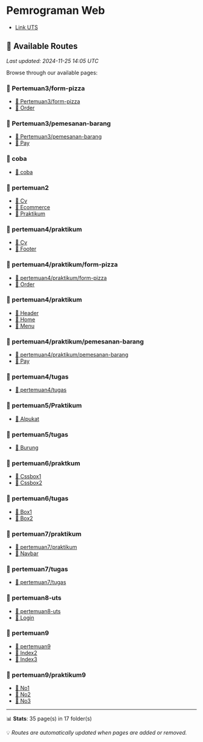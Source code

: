 <h1>Pemrograman Web</h1>
<ul>
    <li><a href="https://raffayuda.github.io/programming-web-1/pertemuan8-uts/">Link UTS</a></li>
</ul>




## 📄 Available Routes

*Last updated: 2024-11-25 14:05 UTC*

Browse through our available pages:


### 📁 Pertemuan3/form-pizza

- [📍 Pertemuan3/form-pizza](https://sttnf.github.io/pmweb/Pertemuan3/form-pizza/index)
- [📄 Order](https://sttnf.github.io/pmweb/Pertemuan3/form-pizza/order)

### 📁 Pertemuan3/pemesanan-barang

- [📍 Pertemuan3/pemesanan-barang](https://sttnf.github.io/pmweb/Pertemuan3/pemesanan-barang/index)
- [📄 Pay](https://sttnf.github.io/pmweb/Pertemuan3/pemesanan-barang/pay)

### 📁 coba

- [📍 coba](https://sttnf.github.io/pmweb/coba/index)

### 📁 pertemuan2

- [📄 Cv](https://sttnf.github.io/pmweb/pertemuan2/cv)
- [📄 Ecommerce](https://sttnf.github.io/pmweb/pertemuan2/ecommerce)
- [📄 Praktikum](https://sttnf.github.io/pmweb/pertemuan2/praktikum)

### 📁 pertemuan4/praktikum

- [📄 Cv](https://sttnf.github.io/pmweb/pertemuan4/praktikum/cv)
- [📄 Footer](https://sttnf.github.io/pmweb/pertemuan4/praktikum/footer)

### 📁 pertemuan4/praktikum/form-pizza

- [📍 pertemuan4/praktikum/form-pizza](https://sttnf.github.io/pmweb/pertemuan4/praktikum/form-pizza/index)
- [📄 Order](https://sttnf.github.io/pmweb/pertemuan4/praktikum/form-pizza/order)

### 📁 pertemuan4/praktikum

- [📄 Header](https://sttnf.github.io/pmweb/pertemuan4/praktikum/header)
- [📄 Home](https://sttnf.github.io/pmweb/pertemuan4/praktikum/home)
- [📄 Menu](https://sttnf.github.io/pmweb/pertemuan4/praktikum/menu)

### 📁 pertemuan4/praktikum/pemesanan-barang

- [📍 pertemuan4/praktikum/pemesanan-barang](https://sttnf.github.io/pmweb/pertemuan4/praktikum/pemesanan-barang/index)
- [📄 Pay](https://sttnf.github.io/pmweb/pertemuan4/praktikum/pemesanan-barang/pay)

### 📁 pertemuan4/tugas

- [📍 pertemuan4/tugas](https://sttnf.github.io/pmweb/pertemuan4/tugas/index)

### 📁 pertemuan5/Praktikum

- [📄 Alpukat](https://sttnf.github.io/pmweb/pertemuan5/Praktikum/alpukat)

### 📁 pertemuan5/tugas

- [📄 Burung](https://sttnf.github.io/pmweb/pertemuan5/tugas/burung)

### 📁 pertemuan6/praktkum

- [📄 Cssbox1](https://sttnf.github.io/pmweb/pertemuan6/praktkum/cssbox1)
- [📄 Cssbox2](https://sttnf.github.io/pmweb/pertemuan6/praktkum/cssbox2)

### 📁 pertemuan6/tugas

- [📄 Box1](https://sttnf.github.io/pmweb/pertemuan6/tugas/box1)
- [📄 Box2](https://sttnf.github.io/pmweb/pertemuan6/tugas/box2)

### 📁 pertemuan7/praktikum

- [📍 pertemuan7/praktikum](https://sttnf.github.io/pmweb/pertemuan7/praktikum/index)
- [📄 Navbar](https://sttnf.github.io/pmweb/pertemuan7/praktikum/navbar)

### 📁 pertemuan7/tugas

- [📍 pertemuan7/tugas](https://sttnf.github.io/pmweb/pertemuan7/tugas/index)

### 📁 pertemuan8-uts

- [📍 pertemuan8-uts](https://sttnf.github.io/pmweb/pertemuan8-uts/index)
- [📄 Login](https://sttnf.github.io/pmweb/pertemuan8-uts/login)

### 📁 pertemuan9

- [📍 pertemuan9](https://sttnf.github.io/pmweb/pertemuan9/index)
- [📄 Index2](https://sttnf.github.io/pmweb/pertemuan9/index2)
- [📄 Index3](https://sttnf.github.io/pmweb/pertemuan9/index3)

### 📁 pertemuan9/praktikum9

- [📄 No1](https://sttnf.github.io/pmweb/pertemuan9/praktikum9/no1)
- [📄 No2](https://sttnf.github.io/pmweb/pertemuan9/praktikum9/no2)
- [📄 No3](https://sttnf.github.io/pmweb/pertemuan9/praktikum9/no3)

---

📊 **Stats**: 35 page(s) in 17 folder(s)

💡 *Routes are automatically updated when pages are added or removed.*

